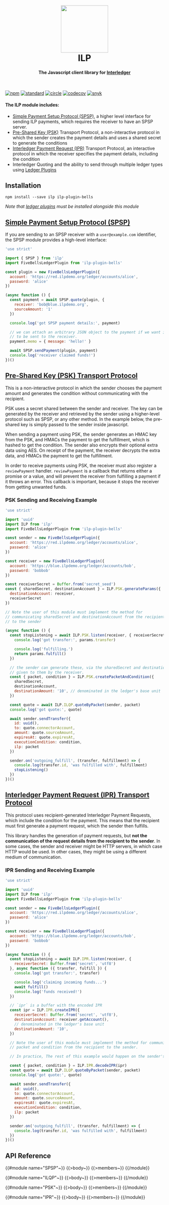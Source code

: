 <h1 align="center">
  <a href="https://interledger.org"><img src="ilp_logo.png" width="150"></a>
  <br>
  ILP
</h1>

<h4 align="center">
The Javascript client library for <a href="https://interledger.org">Interledger</a>
</h4>

<br>

[![npm][npm-image]][npm-url] [![standard][standard-image]][standard-url] [![circle][circle-image]][circle-url] [![codecov][codecov-image]][codecov-url] [![snyk][snyk-image]][snyk-url]

[npm-image]: https://img.shields.io/npm/v/ilp.svg?style=flat
[npm-url]: https://npmjs.org/package/ilp
[standard-image]: https://img.shields.io/badge/code%20style-standard-brightgreen.svg?style=flat
[standard-url]: http://standardjs.com/
[circle-image]: https://img.shields.io/circleci/project/interledgerjs/ilp/master.svg?style=flat
[circle-url]: https://circleci.com/gh/interledgerjs/ilp
[codecov-image]: https://img.shields.io/codecov/c/github/interledgerjs/ilp.svg?style=flat
[codecov-url]: https://codecov.io/gh/interledgerjs/ilp
[snyk-image]: https://snyk.io/test/npm/ilp/badge.svg
[snyk-url]: https://snyk.io/test/npm/ilp

#### The ILP module includes:

* [Simple Payment Setup Protocol (SPSP)](#simple-payment-setup-protocol-spsp), a higher level interface for sending ILP payments, which requires the receiver to have an SPSP server.
* [Pre-Shared Key (PSK)](#pre-shared-key-psk-transport-protocol) Transport Protocol, a non-interactive protocol in which the sender creates the payment details and uses a shared secret to generate the conditions
* [Interledger Payment Request (IPR)](#interledger-payment-request-ipr-transport-protocol) Transport Protocol, an interactive protocol in which the receiver specifies the payment details, including the condition
* Interledger Quoting and the ability to send through multiple ledger types using [Ledger Plugins](https://github.com/interledgerjs?utf8=✓&q=ilp-plugin)

## Installation

`npm install --save ilp ilp-plugin-bells`

*Note that [ledger plugins](https://www.npmjs.com/search?q=ilp-plugin) must be installed alongside this module*

## [Simple Payment Setup Protocol (SPSP)](https://github.com/interledger/rfcs/blob/master/0009-simple-payment-setup-protocol/0009-simple-payment-setup-protocol.md)

If you are sending to an SPSP receiver with a `user@example.com` identifier, the SPSP module
provides a high-level interface:

```js
'use strict'

import { SPSP } from 'ilp'
import FiveBellsLedgerPlugin from 'ilp-plugin-bells'

const plugin = new FiveBellsLedgerPlugin({
  account: 'https://red.ilpdemo.org/ledger/accounts/alice',
  password: 'alice'
})

(async function () {
  const payment = await SPSP.quote(plugin, {
    receiver: 'bob@blue.ilpdemo.org',
    sourceAmount: '1'
  })

  console.log('got SPSP payment details:', payment)

  // we can attach an arbitrary JSON object to the payment if we want it
  // to be sent to the receiver.
  payment.memo = { message: 'hello!' }

  await SPSP.sendPayment(plugin, payment)
  console.log('receiver claimed funds!')
})()
```

## [Pre-Shared Key (PSK) Transport Protocol](https://github.com/interledger/rfcs/blob/master/0016-pre-shared-key/0016-pre-shared-key.md)

This is a non-interactive protocol in which the sender chooses the payment
amount and generates the condition without communicating with the recipient.

PSK uses a secret shared between the sender and receiver. The key can be
generated by the receiver and retrieved by the sender using a higher-level
protocol such as SPSP, or any other method. In the example below,
the pre-shared key is simply passed to the sender inside javascript.

When sending a payment using PSK, the sender generates an HMAC key from the
PSK, and HMACs the payment to get the fulfillment, which is hashed to get the
condition. The sender also encrypts their optional extra data using AES. On
receipt of the payment, the receiver decrypts the extra data, and HMACs the
payment to get the fulfillment.

In order to receive payments using PSK, the receiver must also register a
`reviewPayment` handler. `reviewPayment` is a callback that returns either a
promise or a value, and will prevent the receiver from fulfilling a payment if
it throws an error. This callback is important, because it stops the receiver
from getting unwanted funds.

### PSK Sending and Receiving Example

```js
'use strict'

import 'uuid'
import ILP from 'ilp'
import FiveBellsLedgerPlugin from 'ilp-plugin-bells'

const sender = new FiveBellsLedgerPlugin({
  account: 'https://red.ilpdemo.org/ledger/accounts/alice',
  password: 'alice'
})

const receiver = new FiveBellsLedgerPlugin({
  account: 'https://blue.ilpdemo.org/ledger/accounts/bob',
  password: 'bobbob'
})

const receiverSecret = Buffer.from('secret_seed')
const { sharedSecret, destinationAccount } = ILP.PSK.generateParams({
  destinationAccount: receiver,
  receiverSecret
})

// Note the user of this module must implement the method for
// communicating sharedSecret and destinationAccount from the recipient
// to the sender

(async function () {
  const stopListening = await ILP.PSK.listen(receiver, { receiverSecret }, (params) => {
    console.log('got transfer:', params.transfer)

    console.log('fulfilling.')
    return params.fulfill()
  })

  // the sender can generate these, via the sharedSecret and destinationAccount
  // given to them by the receiver.
  const { packet, condition } = ILP.PSK.createPacketAndCondition({
    sharedSecret,
    destinationAccount,
    destinationAmount: '10', // denominated in the ledger's base unit
  })

  const quote = await ILP.ILQP.quoteByPacket(sender, packet)
  console.log('got quote:', quote)

  await sender.sendTransfer({
    id: uuid(),
    to: quote.connectorAccount,
    amount: quote.sourceAmount,
    expiresAt: quote.expiresAt,
    executionCondition: condition,
    ilp: packet
  })

  sender.on('outgoing_fulfill', (transfer, fulfillment) => {
    console.log(transfer.id, 'was fulfilled with', fulfillment)
    stopListening()
  })
})()
```

## [Interledger Payment Request (IPR) Transport Protocol](https://github.com/interledger/rfcs/blob/master/0011-interledger-payment-request/0011-interledger-payment-request.md)

This protocol uses recipient-generated Interledger Payment Requests, which include the condition for the payment. This means that the recipient must first generate a payment request, which the sender then fulfills.

This library handles the generation of payment requests, but **not the communication of the request details from the recipient to the sender**. In some cases, the sender and receiver might be HTTP servers, in which case HTTP would be used. In other cases, they might be using a different medium of communication.

### IPR Sending and Receiving Example

```js
'use strict'

import 'uuid'
import ILP from 'ilp'
import FiveBellsLedgerPlugin from 'ilp-plugin-bells'

const sender = new FiveBellsLedgerPlugin({
  account: 'https://red.ilpdemo.org/ledger/accounts/alice',
  password: 'alice'
})

const receiver = new FiveBellsLedgerPlugin({
  account: 'https://blue.ilpdemo.org/ledger/accounts/bob',
  password: 'bobbob'
})

(async function () {
  const stopListening = await ILP.IPR.listen(receiver, {
    receiverSecret: Buffer.from('secret', 'utf8')
  }, async function ({ transfer, fulfill }) {
    console.log('got transfer:', transfer)

    console.log('claiming incoming funds...')
    await fulfill()
    console.log('funds received!')
  })

  // `ipr` is a buffer with the encoded IPR
  const ipr = ILP.IPR.createIPR({
    receiverSecret: Buffer.from('secret', 'utf8'),
    destinationAccount: receiver.getAccount(),
    // denominated in the ledger's base unit
    destinationAmount: '10',
  })

  // Note the user of this module must implement the method for communicating
  // packet and condition from the recipient to the sender.

  // In practice, The rest of this example would happen on the sender's side.

  const { packet, condition } = ILP.IPR.decodeIPR(ipr)
  const quote = await ILP.ILQP.quoteByPacket(sender, packet)
  console.log('got quote:', quote)

  await sender.sendTransfer({
    id: uuid(),
    to: quote.connectorAccount,
    amount: quote.sourceAmount,
    expiresAt: quote.expiresAt,
    executionCondition: condition,
    ilp: packet
  })

  sender.on('outgoing_fulfill', (transfer, fulfillment) => {
    console.log(transfer.id, 'was fulfilled with', fulfillment)
  })
})()
```

## API Reference

{{#module name="SPSP"~}}
{{>body~}}
{{>members~}}
{{/module}}

{{#module name="ILQP"~}}
{{>body~}}
{{>members~}}
{{/module}}

{{#module name="PSK"~}}
{{>body~}}
{{>members~}}
{{/module}}

{{#module name="IPR"~}}
{{>body~}}
{{>members~}}
{{/module}}

